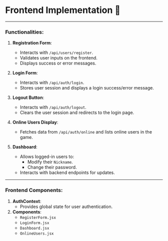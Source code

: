 # Frontend Implementation 🎉

---

### Functionalities:
1. **Registration Form**:
   - Interacts with `/api/users/register`.
   - Validates user inputs on the frontend.
   - Displays success or error messages.

2. **Login Form**:
   - Interacts with `/api/auth/login`.
   - Stores user session and displays a login success/error message.

3. **Logout Button**:
   - Interacts with `/api/auth/logout`.
   - Clears the user session and redirects to the login page.

4. **Online Users Display**:
   - Fetches data from `/api/auth/online` and lists online users in the game.

5. **Dashboard**:
   - Allows logged-in users to:
     - Modify their `Nickname`.
     - Change their password.
   - Interacts with backend endpoints for updates.

---

### Frontend Components:
1. **AuthContext**:
   - Provides global state for user authentication.
2. **Components**:
   - `RegisterForm.jsx`
   - `LoginForm.jsx`
   - `Dashboard.jsx`
   - `OnlineUsers.jsx`